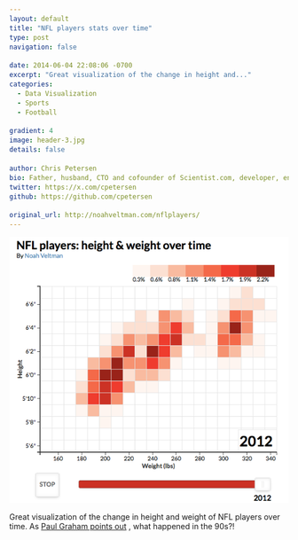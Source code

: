 ```yaml
---
layout: default
title: "NFL players stats over time"
type: post
navigation: false

date: 2014-06-04 22:08:06 -0700
excerpt: "Great visualization of the change in height and..."
categories:
  - Data Visualization
  - Sports
  - Football

gradient: 4
image: header-3.jpg
details: false

author: Chris Petersen
bio: Father, husband, CTO and cofounder of Scientist.com, developer, entrepreneur and technologist.
twitter: https://x.com/cpetersen
github: https://github.com/cpetersen

original_url: http://noahveltman.com/nflplayers/
---
```



  [![4d239feaee4087dcf3f1990d86888cc5.png](/assets/import/4d239feaee4087dcf3f1990d86888cc5.png)](http://noahveltman.com/nflplayers/) 

 Great visualization of the change in height and weight of NFL players over time. As  [Paul Graham points out](https://twitter.com/paulg/status/474242374885859328) , what happened in the 90s?!

